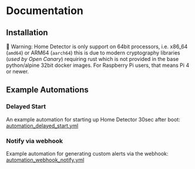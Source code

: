 # Documentation

## Installation

🚨 Warning: Home Detector is only support on 64bit processors, i.e. x86_64 (`amd64`) or ARM64 (`aarch64`) this is due to modern cryptography libraries (_used by Open Canary_) requiring rust which is not provided in the base python/alpine 32bit docker images. For Raspberry Pi users, that means Pi 4 or newer.

## Example Automations

### Delayed Start

An example automation for starting up Home Detector 30sec after boot: [automation_delayed_start.yml](https://github.com/linickx/HomeDetector/blob/main/homedetector/docs/automation_delayed_start.yml)

### Notify via webhook

Example automation for generating custom alerts via the webhook: [automation_webhook_notify.yml](https://github.com/linickx/HomeDetector/blob/main/homedetector/docs/automation_webhook_notify.yml)
